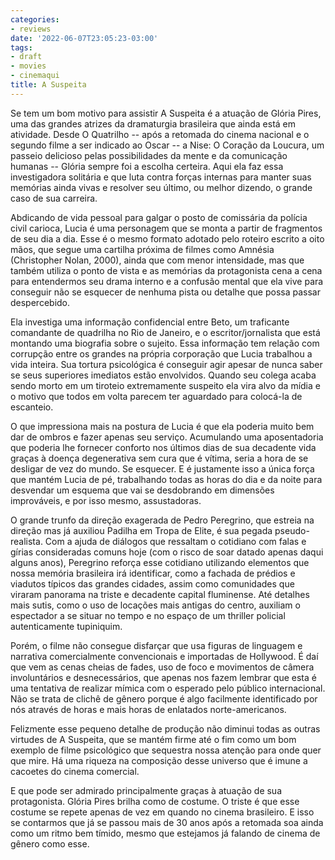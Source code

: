 ```yaml
---
categories:
- reviews
date: '2022-06-07T23:05:23-03:00'
tags:
- draft
- movies
- cinemaqui
title: A Suspeita
---
```


Se tem um bom motivo para assistir A Suspeita é a atuação de Glória Pires, uma das grandes atrizes da dramaturgia brasileira que ainda está em atividade. Desde O Quatrilho -- após a retomada do cinema nacional e o segundo filme a ser indicado ao Oscar -- a Nise: O Coração da Loucura, um passeio delicioso pelas possibilidades da mente e da comunicação humanas -- Glória sempre foi a escolha certeira. Aqui ela faz essa investigadora solitária e que luta contra forças internas para manter suas memórias ainda vivas e resolver seu último, ou melhor dizendo, o grande caso de sua carreira.

Abdicando de vida pessoal para galgar o posto de comissária da polícia civil carioca, Lucia é uma personagem que se monta a partir de fragmentos de seu dia a dia. Esse é o mesmo formato adotado pelo roteiro escrito a oito mãos, que segue uma cartilha próxima de filmes como Amnésia (Christopher Nolan, 2000), ainda que com menor intensidade, mas que também utiliza o ponto de vista e as memórias da protagonista cena a cena para entendermos seu drama interno e a confusão mental que ela vive para conseguir não se esquecer de nenhuma pista ou detalhe que possa passar despercebido.

Ela investiga uma informação confidencial entre Beto, um traficante comandante de quadrilha no Rio de Janeiro, e o escritor/jornalista que está montando uma biografia sobre o sujeito. Essa informação tem relação com corrupção entre os grandes na própria corporação que Lucia trabalhou a vida inteira. Sua tortura psicológica é conseguir agir apesar de nunca saber se seus superiores imediatos estão envolvidos. Quando seu colega acaba sendo morto em um tiroteio extremamente suspeito ela vira alvo da mídia e o motivo que todos em volta parecem ter aguardado para colocá-la de escanteio.

O que impressiona mais na postura de Lucia é que ela poderia muito bem dar de ombros e fazer apenas seu serviço. Acumulando uma aposentadoria que poderia lhe fornecer conforto nos últimos dias de sua decadente vida graças à doença degenerativa sem cura que é vítima, seria a hora de se desligar de vez do mundo. Se esquecer. E é justamente isso a única força que mantém Lucia de pé, trabalhando todas as horas do dia e da noite para desvendar um esquema que vai se desdobrando em dimensões improváveis, e por isso mesmo, assustadoras.

O grande trunfo da direção exagerada de Pedro Peregrino, que estreia na direção mas já auxiliou Padilha em Tropa de Elite, é sua pegada pseudo-realista. Com a ajuda de diálogos que ressaltam o cotidiano com falas e gírias consideradas comuns hoje (com o risco de soar datado apenas daqui alguns anos), Peregrino reforça esse cotidiano utilizando elementos que nossa memória brasileira irá identificar, como a fachada de prédios e viadutos típicos das grandes cidades, assim como comunidades que viraram panorama na triste e decadente capital fluminense. Até detalhes mais sutis, como o uso de locações mais antigas do centro, auxiliam o espectador a se situar no tempo e no espaço de um thriller policial autenticamente tupiniquim.

Porém, o filme não consegue disfarçar que usa figuras de linguagem e narrativa comercialmente convencionais e importadas de Hollywood. É daí que vem as cenas cheias de fades, uso de foco e movimentos de câmera involuntários e desnecessários, que apenas nos fazem lembrar que esta é uma tentativa de realizar mímica com o esperado pelo público internacional. Não se trata de clichê de gênero porque é algo facilmente identificado por nós através de horas e mais horas de enlatados norte-americanos.

Felizmente esse pequeno detalhe de produção não diminui todas as outras virtudes de A Suspeita, que se mantém firme até o fim como um bom exemplo de filme psicológico que sequestra nossa atenção para onde quer que mire. Há uma riqueza na composição desse universo que é imune a cacoetes do cinema comercial.

E que pode ser admirado principalmente graças à atuação de sua protagonista. Glória Pires brilha como de costume. O triste é que esse costume se repete apenas de vez em quando no cinema brasileiro. E isso se contarmos que já se passou mais de 30 anos após a retomada soa ainda como um ritmo bem tímido, mesmo que estejamos já falando de cinema de gênero como esse.
